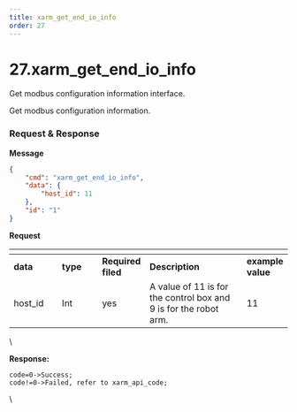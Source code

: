 ```yaml
---
title: xarm_get_end_io_info
order: 27
---
```

# 27.xarm\_get\_end\_io\_info




Get modbus configuration information interface.

Get modbus configuration information.
 





###  Request & Response

**Message**




```json
{
    "cmd": "xarm_get_end_io_info",
    "data": {
        "host_id": 11
    },
    "id": "1"
}
```     
**Request**





<table data-header-hidden><thead><tr><th width="105"></th><th width="98"></th><th width="65"></th><th width="296"></th><th></th></tr></thead><tbody><tr><td><strong>data</strong></td><td><strong>type</strong></td><td><strong>Required filed</strong></td><td><strong>Description</strong></td><td><strong>example value</strong></td></tr><tr><td>host_id</td><td>Int</td><td>yes</td><td>A value of 11 is for the control box and 9 is for the robot arm.</td><td>11</td></tr></tbody></table>



\





**Response:**     



```
code=0->Success;
code!=0->Failed, refer to xarm_api_code;
```



\










